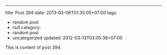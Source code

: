 ---
title: Post 394
date: 2013-02-06T01:35:05+07:00
tags:
  - random post
  - null
category:
  - random post
  - uncategorized
updated: 2012-03-13T03:05:38+07:00

This is content of post 394